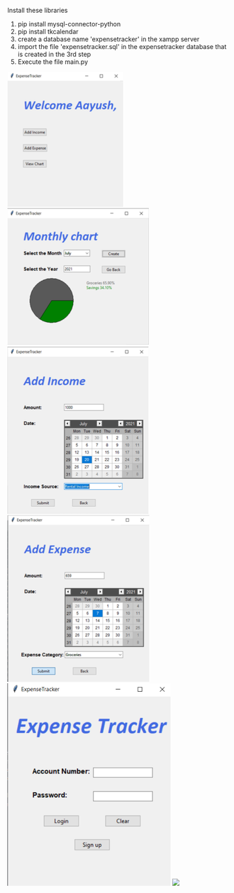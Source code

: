 Install these libraries
1. pip install mysql-connector-python
2. pip install tkcalendar
3. create a database name 'expensetracker' in the xampp server
4. import the file 'expensetracker.sql' in the expensetracker database that is created in the 3rd step
5. Execute the file main.py

![](images/Home.png)
![](images/MonthlyChart.png)
![](images/AddIncome.png)
![](images/AddExpense.png)
![](images/Login.png)
![](images/ResetPasspng)

